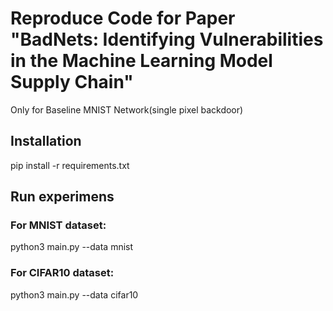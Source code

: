 # Reproduce Code for Paper "BadNets: Identifying Vulnerabilities in the Machine Learning Model Supply Chain" 

Only for Baseline MNIST Network(single pixel backdoor)

## Installation

pip install -r requirements.txt


## Run experimens

### For MNIST dataset: 

python3 main.py --data mnist

### For CIFAR10 dataset: 

python3 main.py --data cifar10


